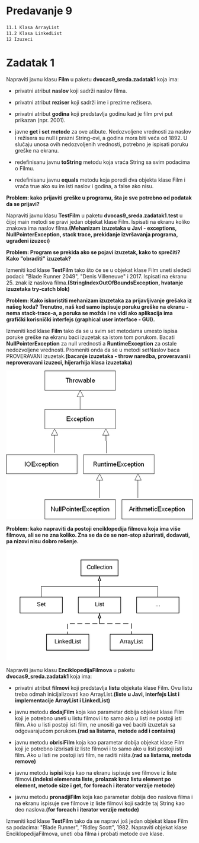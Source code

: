# Predavanje 9

	11.1 Klasa ArrayList
	11.2 Klasa LinkedList
	12 Izuzeci


# Zadatak 1


Napraviti javnu klasu **Film** u paketu **dvocas9_sreda.zadatak1** koja ima:

- privatni atribut **naslov** koji sadrži naslov filma.
- privatni atribut **reziser** koji sadrži ime i prezime režisera.
- privatni atribut **godina** koji predstavlja godinu kad je film prvi put prikazan (npr. 2001).


- javne **get i set metode** za ove atibute. Nedozvoljene vrednosti za naslov i režisera su null i prazni String-ovi, a godina mora biti veća od 1892. U slučaju unosa ovih nedozvoljenih vrednosti, potrebno je ispisati poruku greške na ekranu.
- redefinisanu javnu **toString** metodu koja vraća String sa svim podacima o Filmu.
- redefinisanu javnu **equals** metodu koja poredi dva objekta klase Film i vraća true ako su im isti naslov i godina, a false ako nisu.

**Problem: kako prijaviti greške u programu, šta je sve potrebno od podatak da se prijavi?**

Napraviti javnu klasu **TestFilm** u paketu **dvocas9_sreda.zadatak1.test** u čijoj main metodi se pravi jedan objekat klase Film. Ispisati na ekranu koliko znakova ima naslov filma.**(Mehanizam izuzetaka u Javi - exceptions, NullPointerException, stack trace, prekidanje izvršavanja programa, ugrađeni izuzeci)** 


**Problem: Program se prekida ako se pojavi izuzetak, kako to sprečiti? Kako "obraditi" izuzetak?**


Izmeniti kod klase **TestFilm** tako što će se u objekat klase Film uneti sledeći podaci: "Blade Runner 2049", "Denis Villeneuve" i 2017. Ispisati na ekranu 25. znak iz naslova filma.**(StringIndexOutOfBoundsException, hvatanje izuzetaka try-catch blok)**


**Problem: Kako iskoristiti mehanizam izuzetaka za prijavljivanje grešaka iz našeg koda? Trenutno, naš kod samo ispisuje poruku greške na ekranu - nema stack-trace-a, a poruka se možda i ne vidi ako aplikacija ima grafički korisnički interfejs (graphical user interface - GUI).**



Izmeniti kod klase **Film** tako da se u svim set metodama umesto ispisa poruke greške na ekranu baci izuzetak sa istom tom porukom. Bacati **NullPointerException** za null vrednosti a **RuntimeException** za ostale nedozvoljene vrednosti. Promeniti onda da se u metodi setNaslov baca PROVERAVANI izuzetak.**(bacanje izuzetaka - throw naredba, proveravani i neproveravani izuzeci, hijerarhija klasa izuzetaka)**

![Slika1](Slika1.jpg)

**Problem: kako napraviti da postoji enciklopedija filmova koja ima više filmova, ali se ne zna koliko. Zna se da će se non-stop ažurirati, dodavati, pa nizovi nisu dobro rešenje.**

![Slika2](Slika2.jpg)

Napraviti javnu klasu **EnciklopedijaFilmova** u paketu **dvocas9_sreda.zadatak1** koja ima:

- privatni atribut **filmovi** koji predstavlja **listu** objekata klase Film. Ovu listu treba odmah inicijalizovati kao ArrayList.**(liste u Javi, interfejs List i implementacije ArrayList i LinkedList)**

- javnu metodu **dodajFilm** koja kao parametar dobija objekat klase Film koji je potrebno uneti u listu filmovi i to samo ako u listi ne postoji isti film. Ako u listi postoji isti film, ne unositi ga već baciti izuzetak sa odgovarajućom porukom.**(rad sa listama, metode add i contains)**
- javnu metodu **obrisiFilm** koja kao parametar dobija objekat klase Film koji je potrebno izbrisati iz liste filmovi i to samo ako u listi postoji isti film. Ako u listi ne postoji isti film, ne raditi ništa.**(rad sa listama, metoda remove)**
- javnu metodu **ispisi** koja kao na ekranu ispisuje sve filmove iz liste filmovi.**(indeksi elemenata liste, prolazak kroz listu element po element, metode size i get, for foreach i iterator verzije metode)**
- javnu metodu **pronadjiFilm** koja kao parametar dobija deo naslova filma i na ekranu ispisuje sve filmove iz liste filmovi koji sadrže taj String kao deo naslova.**(for foreach i iterator verzije metode)**


Izmeniti kod klase **TestFilm** tako da se napravi još jedan objekat klase Film sa podacima: "Blade Runner", "Ridley Scott", 1982. Napraviti objekat klase EnciklopedijaFilmova, uneti oba filma i probati metode ove klase.